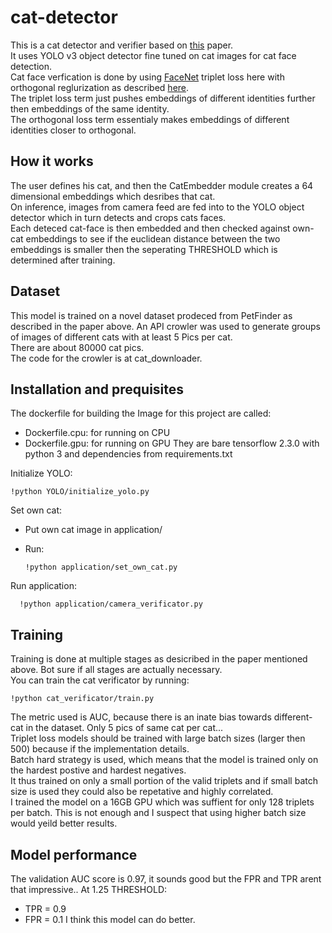 # cat-detector
This is a cat detector and verifier based on [this](http://cs230.stanford.edu/projects_fall_2019/reports/26251543.pdf) paper.  
It uses YOLO v3 object detector fine tuned on cat images for cat face detection.  
Cat face verfication is done by using [FaceNet](https://arxiv.org/pdf/1503.03832.pdf) triplet loss here with orthogonal reglurization as described [here](https://arxiv.org/pdf/1708.06320.pdf).  
The triplet loss term just pushes embeddings of different identities further then embeddings of the same identity.  
The orthogonal loss term essentialy makes embeddings of different identities closer to orthogonal.  

## How it works
The user defines his cat, and then the CatEmbedder module creates a 64 dimensional embeddings which desribes that cat.  
On inference, images from camera feed are fed into to the YOLO object detector which in turn detects and crops cats faces.  
Each deteced cat-face is then embedded and then checked against own-cat embeddings to see if the euclidean distance between the two embeddings is smaller then the seperating THRESHOLD which is determined after training. 

## Dataset
This model is trained on a novel dataset prodeced from PetFinder as described in the paper above.
An API crowler was used to generate groups of images of different cats with at least 5 Pics per cat.  
There are about 80000 cat pics.  
The code for the crowler is at cat_downloader.


## Installation and prequisites
The dockerfile for building the Image for this project are called:
- Dockerfile.cpu: for running on CPU
- Dockerfile.gpu: for running on GPU
They are bare tensorflow 2.3.0 with python 3 and dependencies from requirements.txt

Initialize YOLO:

    !python YOLO/initialize_yolo.py
 
Set own cat:
- Put own cat image in application/
- Run:

      !python application/set_own_cat.py
      
Run application:

      !python application/camera_verificator.py


## Training
Training is done at multiple stages as desicribed in the paper mentioned above. Bot sure if all stages are actually necessary.  
You can train the cat verificator by running:

    !python cat_verificator/train.py

The metric used is AUC, because there is an inate bias towards different-cat in the dataset. Only 5 pics of same cat per cat...   
Triplet loss models should be trained with large batch sizes (larger then 500) because if the implementation details.  
Batch hard strategy is used, which means that the model is trained only on the hardest postive and hardest negatives.  
It thus trained on only a small portion of the valid triplets and if small batch size is used they could also be repetative and highly correlated.  
I trained the model on a 16GB GPU which was suffient for only 128 triplets per batch. This is not enough and I suspect that using higher batch size would yeild better results. 

## Model performance
The validation AUC score is 0.97, it sounds good but the FPR and TPR arent that impressive..
At 1.25 THRESHOLD:
- TPR = 0.9
- FPR = 0.1
I think this model can do better.

